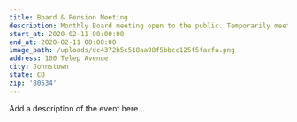 ```yaml
---
title: Board & Pension Meeting
description: Monthly Board meeting open to the public. Temporarily meeting at St 1.
start_at: 2020-02-11 00:00:00
end_at: 2020-02-11 00:00:00
image_path: /uploads/dc4372b5c518aa98f5bbcc125f5facfa.png
address: 100 Telep Avenue
city: Johnstown
state: CO
zip: '80534'
---
```


Add a description of the event here…